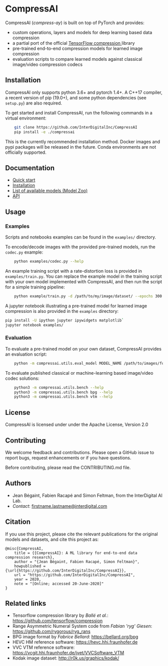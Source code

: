 # CompressAI

CompressAI (_compress-ay_) is built on top of PyTorch and provides:

* custom operations, layers and models for deep learning based data compression
* a partial port of the official [TensorFlow compression
  ](https://github.com/tensorflow/compression>) library
* pre-trained end-to-end compression models for learned image compression
* evaluation scripts to compare learned models against classical image/video
  compression codecs

## Installation

CompressAI only supports python 3.6+ and pytorch 1.4+. A C++17 compiler, a
recent version of pip (19.0+), and some python dependencies (see `setup.py`)
are also required.

To get started and install CompressAI, run the following commands in a virtual
environment:

```bash
    git clone https://github.com/InterDigitalInc/CompressAI
    pip install -e ./compressai
```

This is the currently recommended installation method. Docker images and pypi
packages will be released in the future. Conda environments are not officially
supported.


## Documentation

* [Quick start]()
* [Installation]()
* [List of available models (Model Zoo)]()
* [API]()


## Usage

### Examples

Scripts and notebooks examples can be found in the `examples/` directory.

To encode/decode images with the provided pre-trained models, run the
`codec.py` example:

```bash
    python examples/codec.py --help
```

An example training script with a rate-distortion loss is provided in
`examples/train.py`. You can replace the example model in the training script
with your own model implemented with CompressAI, and then run the script for a
simple training pipeline:

```bash
    python example/train.py -d /path/to/my/image/dataset/ --epochs 300 -lr 1e-4 --batch-size 16 --cuda --save
```

A jupyter notebook illustrating a pre-trained model for learned image
compression is also provided in the `examples` directory:

```bash
pip install -U ipython jupyter ipywidgets matplotlib`
jupyter notebook examples/
```

### Evaluation

To evaluate a pre-trained model on your own dataset, CompressAI provides an
evaluation script:

```bash
    python -m compressai.utils.eval_model MODEL_NAME /path/to/images/folder/
```

To evaluate published classical or machine-learning based image/video
codec solutions:

```bash
    python3 -m compressai.utils.bench --help
    python3 -m compressai.utils.bench bpg --help
    python3 -m compressai.utils.bench vtm --help
```

## License

CompressAI is licensed under under the Apache License, Version 2.0

## Contributing

We welcome feedback and contributions. Please open a GitHub issue to report
bugs, request enhancements or if you have questions. 

Before contributing, please read the CONTRIBUTING.md file.

## Authors

* Jean Bégaint, Fabien Racapé and Simon Feltman, from the InterDigital AI Lab.
* *Contact*: firstname.lastname@interdigital.com

## Citation

If you use this project, please cite the relevant publications for the
original models and datasets, and cite this project as:

```
@misc{CompressAI,
	title = {{CompressAI}: A ML library for end-to-end data compression research},
	author = "{Jean Bégaint, Fabien Racapé, Simon Feltman}",
	howpublished = {\url{https://github.com/InterDigitalInc/CompressAI}},
	url = "https://github.com/InterDigitalInc/CompressAI",
	year = 2020,
	note = "[Online; accessed 20-June-2020]"
}

```

## Related links
 * Tensorflow compression library by _Ballé et al._: https://github.com/tensorflow/compression
 * Range Asymmetric Numeral System code from _Fabian 'ryg' Giesen_: https://github.com/rygorous/ryg_rans
 * BPG image format by _Fabrice Bellard_: https://bellard.org/bpg
 * HEVC HM reference software: https://hevc.hhi.fraunhofer.de
 * VVC VTM reference software: https://vcgit.hhi.fraunhofer.de/jvet/VVCSoftware_VTM
 * Kodak image dataset: http://r0k.us/graphics/kodak/
